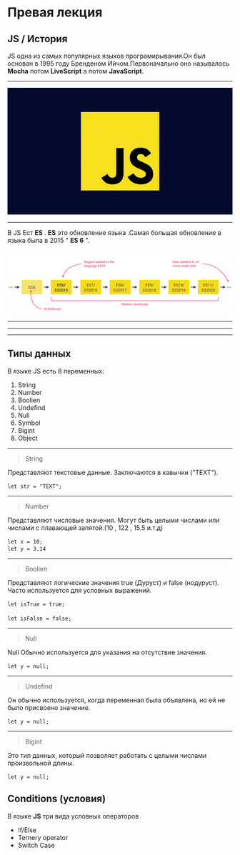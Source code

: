 # Превая лекция
## JS / **История**

JS одна из самых популярных языков програмирывания.Он был основан в 1995 году Бренденом Ийчом.Первоначально оно называлось **Mocha** потом **LiveScript** а потом **JavaScript**.

___
![alt text](ntsnp0tdw5g9f-dowf8toer5smc.png)
___

В JS Ест **ES** .
**ES** это обновление языка .Самая большая обновление в языка была в 2015 " **ES 6** ".

![alt text](<Снимок экрана 2024-02-15 в 15.30.48.png>)
___
___
___
## Типы данных
В языке JS  есть 8 переменных:
1. String
2. Number 
3. Boolien
4. Undefind
5. Null
6. Symbol
7. Bigint
8. Object

____
> String

Представляют текстовые данные. Заключаются в кавычки ("TEXT").

```Js
let str = "TEXT";
```
_____
> Number 

Представляют числовые значения. Могут быть целыми числами или числами с плавающей запятой.(10 , 122 , 15.5 и.т.д)

```Js
let x = 10; 
let y = 3.14
```
________
> Boolien

Представляют логические значения true (Дуруст) и false (нодуруст). Часто используется для условных выражений.

```JS
let isTrue = true;

let isFalse = false;
```
__________
> Null

Null Обычно используется для указания на отсутствие значения.

```JS
let y = null;
```
__________
> Undefind

Он обычно используется, когда переменная была объявлена, но ей не было присвоено значение.

```Js
let y = null;
```
__________
> Bigint

Это тип данных, который позволяет работать с целыми числами произвольной длины.

```JS
let y = null;
```

## Conditions (условия)

В языке **JS** три вида условных операторов 

+ If/Else
+ Ternery operator
+ Switch Case
  